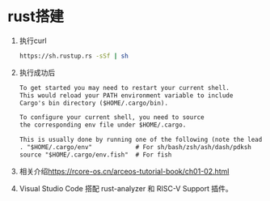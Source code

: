 # rust搭建

1. 执行curl

    ```sh
    https://sh.rustup.rs -sSf | sh
    ```

2. 执行成功后

    ```txt
    To get started you may need to restart your current shell.
    This would reload your PATH environment variable to include
    Cargo's bin directory ($HOME/.cargo/bin).

    To configure your current shell, you need to source
    the corresponding env file under $HOME/.cargo.

    This is usually done by running one of the following (note the leading DOT):
    . "$HOME/.cargo/env"            # For sh/bash/zsh/ash/dash/pdksh
    source "$HOME/.cargo/env.fish"  # For fish
    ```

3. 相关介绍<https://rcore-os.cn/arceos-tutorial-book/ch01-02.html>
4. Visual Studio Code 搭配 rust-analyzer 和 RISC-V Support 插件。
